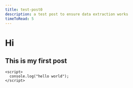 ```yaml
---
title: test-post0
description: a test post to ensure data extraction works
timeToRead: 5
---
```


# Hi
## This is my first post

```
<script>
  console.log("hello world");
</script>
```